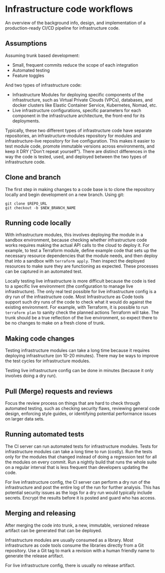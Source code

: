 # Infrastructure code workflows

An overview of the background info, design, and implementation of a production-ready CI/CD pipeline for infrastructure 
code.

## Assumptions

Assuming trunk based development:

*   Small, frequent commits reduce the scope of each integration
*   Automated testing
*   Feature toggles

And two types of infrastructure code:

*   Infrastructure Modules for deploying specific components of the infrastructure, such as Virtual Private Clouds (VPCs), databases, and docker clusters like Elastic Container Service, Kubernetes, Nomad, etc.
*   Live infrastructure configurations, specific parameters for each component in the infrastructure architecture, the front-end for its deployments.

Typically, these two different types of infrastructure code have separate repositories, an infrastructure-modules 
repository for modules and infrastructure-live repository for live configuration. This makes it easier to test module 
code, promote immutable versions across environments, and keep it DRY ("Don't repeat yourself"). There are distinct differences in the way the code is tested, used, and deployed between the two types of infrastructure 
code.

## Clone and branch

The first step in making changes to a code base is to clone the repository locally and begin development on a new 
branch. Using git:

    git clone $REPO_URL
    git checkout -b $NEW_BRANCH_NAME

## Running code locally

With infrastructure modules, this involves deploying the module in a sandbox environment, because checking whether 
infrastructure code works requires making the actual API calls to the cloud to deploy it. For example, to test a 
Terraform module, define example code that sets up the necessary resource dependencies that the module needs, and then 
deploy that into a sandbox with `terraform apply`. Then inspect the deployed resources to make sure they are 
functioning as expected. These processes can be captured in an automated test.

Locally testing live infrastructure is more difficult because the code is tied to a specific live environment (the 
configuration to manage live infrastructure). The only real test possible for live infrastructure config is a dry run 
of the infrastructure code. Most Infrastructure as Code tools support such dry runs of the code to check what it would 
do against the existing environment. For example, with Terraform, it is possible to run `terraform plan` to sanity 
check the planned actions Terraform will take. The trunk should be a true reflection of the live environment, so 
expect there to be no changes to make on a fresh clone of trunk.

## Making code changes

Testing infrastructure modules can take a long time because it requires deploying infrastructure (on 10-20 minutes). 
There may be ways to improve the test cycles for infrastructure modules.

Testing live infrastructure config can be done in minutes (because it only involves doing a dry run). 

## Pull (Merge) requests and reviews

Focus the review process on things that are hard to check through automated testing, such as checking security flaws, 
reviewing general code design, enforcing style guides, or identifying potential performance issues on larger data sets.

## Running automated tests

The CI server can run automated tests for infrastructure modules. Tests for infrastructure modules can take a long 
time to run (costly). Run the tests only for the modules that changed instead of doing a regression test for all the 
modules on every commit. Run a nightly build that runs the whole suite on a regular interval that is less frequent than 
developers updating the code. 

For live infrastructure config, the CI server can perform a dry run of the infrastructure and post the entire log of 
the run for further analysis. This has potential security issues as the logs for a dry run would typically include 
secrets. Encrypt the results before it is posted and guard who has access.

## Merging and releasing

After merging the code into trunk, a new, immutable, versioned release artifact can be generated that can be deployed.

Infrastructure modules are usually consumed as a library. Most infrastructure as code tools consume the libraries 
directly from a Git repository. Use a Git tag to mark a revision with a human friendly name to generate the release 
artifact.

For live infrastructure config, there is usually no release artifact.